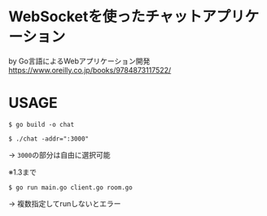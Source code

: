 # WebSocketを使ったチャットアプリケーション
by Go言語によるWebアプリケーション開発
https://www.oreilly.co.jp/books/9784873117522/

# USAGE

```
$ go build -o chat
```

```
$ ./chat -addr=":3000"
```
→ `3000`の部分は自由に選択可能



※1.3まで
```
$ go run main.go client.go room.go
```
→ 複数指定してrunしないとエラー
